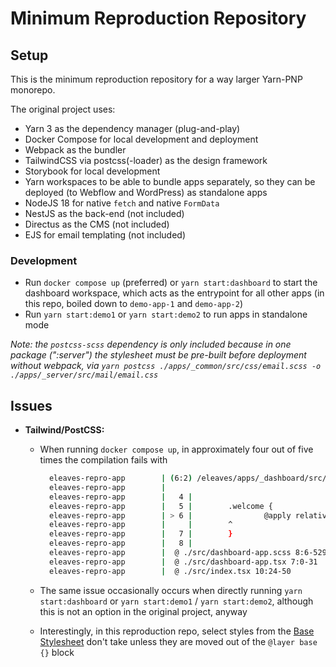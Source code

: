 # Minimum Reproduction Repository

## Setup

This is the minimum reproduction repository for a way larger Yarn-PNP monorepo.

The original project uses:

* Yarn 3 as the dependency manager (plug-and-play)
* Docker Compose for local development and deployment
* Webpack as the bundler
* TailwindCSS via postcss(-loader) as the design framework
* Storybook for local development
* Yarn workspaces to be able to bundle apps separately, so they can be deployed (to Webflow and WordPress) as standalone apps
* NodeJS 18 for native `fetch` and native `FormData`
* NestJS as the back-end (not included)
* Directus as the CMS (not included)
* EJS for email templating (not included)

### Development

* Run `docker compose up` (preferred) or `yarn start:dashboard` to start the dashboard workspace, which acts as the entrypoint for all other apps (in this repo, boiled down to `demo-app-1` and `demo-app-2`)
* Run `yarn start:demo1` or `yarn start:demo2` to run apps in standalone mode

*Note: the `postcss-scss` dependency is only included because in one package (":server") the stylesheet must be pre-built before deployment without webpack, via `yarn postcss ./apps/_common/src/css/email.scss -o ./apps/_server/src/mail/email.css`*

## Issues

* **Tailwind/PostCSS:**
  * When running `docker compose up`, in approximately four out of five times the compilation fails with

    ```bash
      eleaves-repro-app        | (6:2) /eleaves/apps/_dashboard/src/dashboard-app.scss The `bg-fluid-horizontal` class does not exist. If `bg-fluid-horizontal` is a custom class, make sure it is defined within a `@layer` directive.
      eleaves-repro-app        |
      eleaves-repro-app        |   4 |
      eleaves-repro-app        |   5 |        .welcome {
      eleaves-repro-app        | > 6 |                @apply relative bg-fluid-horizontal mb-lg;
      eleaves-repro-app        |     |        ^
      eleaves-repro-app        |   7 |        }
      eleaves-repro-app        |   8 |
      eleaves-repro-app        |  @ ./src/dashboard-app.scss 8:6-529 22:17-24 26:7-21 58:25-39 59:36-47 59:50-64 63:6-73:7 64:54-65 64:68-82 70:42-53 70:56-70 72:21-28 83:0-499 83:0-499 84:22-29 84:33-47 84:50-64 61:4-74:5
      eleaves-repro-app        |  @ ./src/dashboard-app.tsx 7:0-31
      eleaves-repro-app        |  @ ./src/index.tsx 10:24-50
    ```

  * The same issue occasionally occurs when directly running `yarn start:dashboard` or `yarn start:demo1` / `yarn start:demo2`, although this is not an option in the original project, anyway
  * Interestingly, in this reproduction repo, select styles from the [Base Stylesheet](apps/_common/src/css/base.scss#L114) don't take unless they are moved out of the `@layer base {}` block
